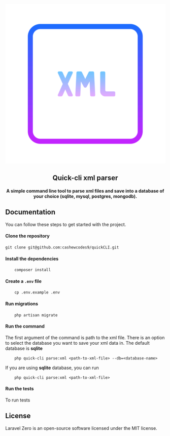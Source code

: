 
![quick-cli-xml-parser.png](quick-cli-xml-parser.png)

<h2><center> Quick-cli xml parser</center></h2>
<h4> <center> A simple command line tool to parse xml files and save into a database of your choice (sqlite, mysql, postgres, mongodb). </center></h4>

## Documentation

You can follow these steps to get started with the project.

#### Clone the repository
    
    git clone git@github.com:cashewcodes9/quickCLI.git

#### Install the dependencies

        composer install

#### Create a `.env` file

        cp .env.example .env

#### Run migrations

        php artisan migrate

#### Run the command
<p> The first argument of the command is path to the xml file. There is an option to select the database you want to save your xml data in. The default database is <b>sqlite</b> </p>

        php quick-cli parse:xml <path-to-xml-file> --db=<database-name>
<p> If you are using <b>sqlite</b> database, you can run</p>

        php quick-cli parse:xml <path-to-xml-file>

#### Run the tests
<p>To run tests  </p>


## License

Laravel Zero is an open-source software licensed under the MIT license.
